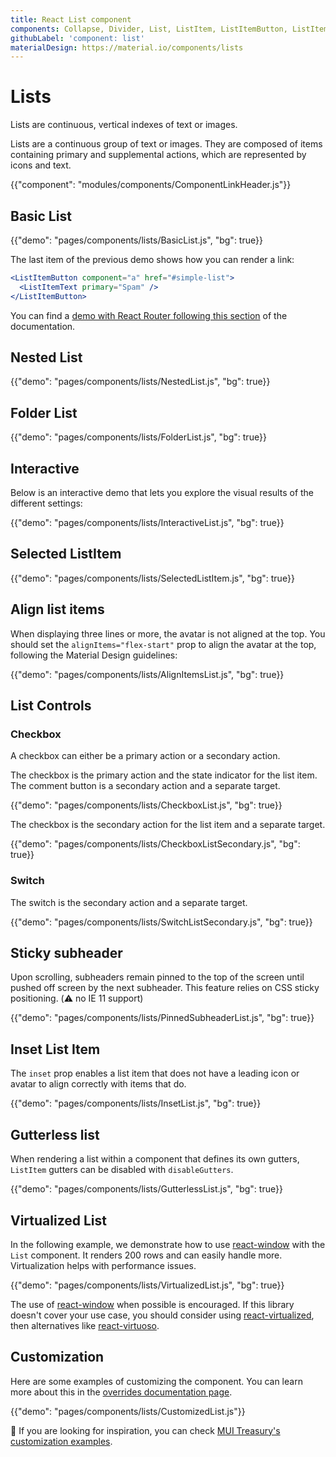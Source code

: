 ```yaml
---
title: React List component
components: Collapse, Divider, List, ListItem, ListItemButton, ListItemAvatar, ListItemIcon, ListItemSecondaryAction, ListItemText, ListSubheader
githubLabel: 'component: list'
materialDesign: https://material.io/components/lists
---
```


# Lists

<p class="description">Lists are continuous, vertical indexes of text or images.</p>

Lists are a continuous group of text or images. They are composed of items containing primary and supplemental actions, which are represented by icons and text.

{{"component": "modules/components/ComponentLinkHeader.js"}}

## Basic List

{{"demo": "pages/components/lists/BasicList.js", "bg": true}}

The last item of the previous demo shows how you can render a link:

```jsx
<ListItemButton component="a" href="#simple-list">
  <ListItemText primary="Spam" />
</ListItemButton>
```

You can find a [demo with React Router following this section](/guides/routing/#list) of the documentation.

## Nested List

{{"demo": "pages/components/lists/NestedList.js", "bg": true}}

## Folder List

{{"demo": "pages/components/lists/FolderList.js", "bg": true}}

## Interactive

Below is an interactive demo that lets you explore the visual results of the different settings:

{{"demo": "pages/components/lists/InteractiveList.js", "bg": true}}

## Selected ListItem

{{"demo": "pages/components/lists/SelectedListItem.js", "bg": true}}

## Align list items

When displaying three lines or more, the avatar is not aligned at the top.
You should set the `alignItems="flex-start"` prop to align the avatar at the top, following the Material Design guidelines:

{{"demo": "pages/components/lists/AlignItemsList.js", "bg": true}}

## List Controls

### Checkbox

A checkbox can either be a primary action or a secondary action.

The checkbox is the primary action and the state indicator for the list item. The comment button is a secondary action and a separate target.

{{"demo": "pages/components/lists/CheckboxList.js", "bg": true}}

The checkbox is the secondary action for the list item and a separate target.

{{"demo": "pages/components/lists/CheckboxListSecondary.js", "bg": true}}

### Switch

The switch is the secondary action and a separate target.

{{"demo": "pages/components/lists/SwitchListSecondary.js", "bg": true}}

## Sticky subheader

Upon scrolling, subheaders remain pinned to the top of the screen until pushed off screen by the next subheader.
This feature relies on CSS sticky positioning.
(⚠️ no IE 11 support)

{{"demo": "pages/components/lists/PinnedSubheaderList.js", "bg": true}}

## Inset List Item

The `inset` prop enables a list item that does not have a leading icon or avatar to align correctly with items that do.

{{"demo": "pages/components/lists/InsetList.js", "bg": true}}

## Gutterless list

When rendering a list within a component that defines its own gutters, `ListItem` gutters can be disabled with `disableGutters`.

{{"demo": "pages/components/lists/GutterlessList.js", "bg": true}}

## Virtualized List

In the following example, we demonstrate how to use [react-window](https://github.com/bvaughn/react-window) with the `List` component.
It renders 200 rows and can easily handle more.
Virtualization helps with performance issues.

{{"demo": "pages/components/lists/VirtualizedList.js", "bg": true}}

The use of [react-window](https://github.com/bvaughn/react-window) when possible is encouraged.
If this library doesn't cover your use case, you should consider using [react-virtualized](https://github.com/bvaughn/react-virtualized), then alternatives like [react-virtuoso](https://github.com/petyosi/react-virtuoso).

## Customization

Here are some examples of customizing the component.
You can learn more about this in the
[overrides documentation page](/customization/how-to-customize/).

{{"demo": "pages/components/lists/CustomizedList.js"}}

🎨 If you are looking for inspiration, you can check [MUI Treasury's customization examples](https://mui-treasury.com/styles/list-item/).
